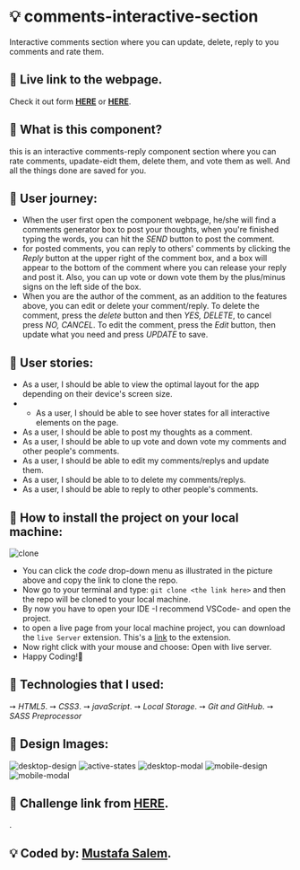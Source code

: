 # 💡 comments-interactive-section

Interactive comments section where you can update, delete, reply to you comments and rate them.

## 📍 Live link to the webpage.

Check it out form **[HERE](https://moustf.github.io/comments-interactive-section/)** or **[HERE](https://comments-interactive-section.vercel.app/)**.

## 📍 What is this component?

this is an interactive comments-reply component section where you can rate comments, upadate-eidt them, delete them, and vote them as well. And all the things done are saved for you.

## 📍 User journey:

- When the user first open the component webpage, he/she will find a comments generator box to post your thoughts, when you're finished typing the words, you can hit the *SEND* button to post the comment.
- for posted comments, you can reply to others' comments by clicking the *Reply* button at the upper right of the comment box, and a box will appear to the bottom of the comment where you can release your reply and post it. Also, you can up vote or down vote them by the plus/minus signs on the left side of the box.
- When you are the author of the comment, as an addition to the features above, you can edit or delete your comment/reply. To delete the comment, press the *delete* button and then *YES, DELETE*, to cancel press *NO, CANCEL*. To edit the comment, press the *Edit* button, then update what you need and press *UPDATE* to save.

## 📍 User stories: 

- As a user, I should be able to view the optimal layout for the app depending on their device's screen size.
- - As a user, I should be able to see hover states for all interactive elements on the page.
- As a user, I should be able to post my thoughts as a comment.
- As a user, I should be able to up vote and down vote my comments and other people's comments.
- As a user, I should be able to edit my comments/replys and update them.
- As a user, I should be able to to delete my comments/replys.
- As a user, I should be able to reply to other people's comments.

## 📍 How to install the project on your local machine:

![clone](https://user-images.githubusercontent.com/77394697/166664655-6a4bf258-4ffe-4de1-a58e-19c71b472a2e.PNG)

- You can click the *code* drop-down menu as illustrated in the picture above and copy the link to clone the repo.
- Now go to your terminal and type: `git clone <the link here>` and then the repo will be cloned to your local machine.
- By now you have to open your IDE -I recommend VSCode- and open the project.
- to open a live page from your local machine project, you can download the `live Server` extension. This's a [link](https://marketplace.visualstudio.com/items?itemName=ritwickdey.LiveServer) to the extension.
- Now right click with your mouse and choose: Open with live server.
- Happy Coding!🤞

## 📍 Technologies that I used:

➙ *HTML5*.
➙ *CSS3*.
➙ *javaScript*.
➙ *Local Storage*.
➙ *Git and GitHub*.
➙ *SASS Preprocessor*

## 📍 Design Images:

![desktop-design](https://user-images.githubusercontent.com/77394697/166665224-4e20dbf8-4bd0-409d-912a-89dcb87cc394.jpg)
![active-states](https://user-images.githubusercontent.com/77394697/166665381-95e629c5-f17d-446b-9bde-15a2468454b5.jpg)
![desktop-modal](https://user-images.githubusercontent.com/77394697/166665432-ac8cf06d-853b-44ba-b29e-9c5e9cbd9bf4.jpg)
![mobile-design](https://user-images.githubusercontent.com/77394697/166665417-4751a0ab-80f0-4844-a1e7-d7e7570cc6c6.jpg)
![mobile-modal](https://user-images.githubusercontent.com/77394697/166665426-1fc13e39-7726-4bf5-a7cb-eda8503ab438.jpg)

## 📍 Challenge link from [HERE](https://www.frontendmentor.io/challenges/interactive-comments-section-iG1RugEG9).
.

## 💡 Coded by: [Mustafa Salem](https://github.com/moustf).
